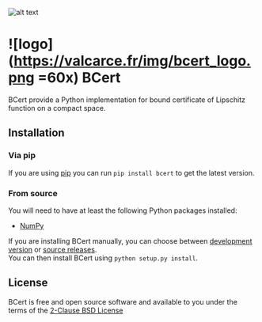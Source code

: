 ![alt text][license]

[license]: https://img.shields.io/badge/License-BSD--2-blue.svg

![logo](https://valcarce.fr/img/bcert_logo.png =60x) BCert
=====

BCert provide a Python implementation for bound certificate of Lipschitz function on a compact space.

Installation
------------

### Via pip

If you are using [pip](https://pypi.org/project/pip/) you can run ``pip install bcert`` to get the latest version.

### From source

You will need to have at least the following Python packages installed:
- [NumPy](http://www.numpy.org/)

If you are installing BCert manually, you can choose between [development version](https://gitlab.com/plut0n/bcert/tree/master) or [source releases](https://gitlab.com/plut0n/bcert/tags).  
You can then install BCert using ``python setup.py install``.  

License
-------

BCert is free and open source software and available to you under the terms of the [2-Clause BSD License](https://opensource.org/licenses/BSD-2-Clause)

